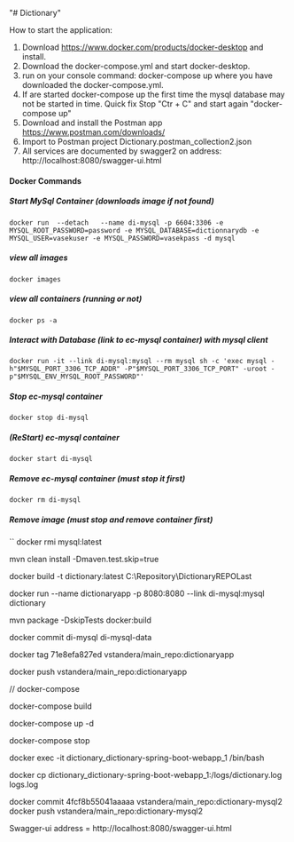 "# Dictionary" 

How to start the application:

1. Download https://www.docker.com/products/docker-desktop and install.
2. Download the docker-compose.yml and start docker-desktop.
3. run on your console command: docker-compose up
where you have downloaded the docker-compose.yml.
4. If are started docker-compose up the first time the mysql database may not be started in time. Quick fix 
Stop "Ctr + C" and start again "docker-compose up"
5. Download and install the Postman app https://www.postman.com/downloads/
6. Import to Postman project Dictionary.postman_collection2.json
7. All services are documented by swagger2 on address: http://localhost:8080/swagger-ui.html

#### Docker Commands
##### Start MySql Container (downloads image if not found)
``
docker run  --detach   --name di-mysql -p 6604:3306 -e MYSQL_ROOT_PASSWORD=password -e MYSQL_DATABASE=dictionnarydb -e MYSQL_USER=vasekuser -e MYSQL_PASSWORD=vasekpass -d mysql
``

##### view all images
``
docker images
``

##### view all containers (running or not)
``
docker ps -a
``
##### Interact with Database (link to ec-mysql container) with mysql client
``
docker run -it --link di-mysql:mysql --rm mysql sh -c 'exec mysql -h"$MYSQL_PORT_3306_TCP_ADDR" -P"$MYSQL_PORT_3306_TCP_PORT" -uroot -p"$MYSQL_ENV_MYSQL_ROOT_PASSWORD"'
``
##### Stop ec-mysql container
``
docker stop di-mysql
``
##### (ReStart) ec-mysql container
``
docker start di-mysql
``
##### Remove ec-mysql container (must stop it first)
``
docker rm di-mysql
``
##### Remove image (must stop and remove container first)
``
docker rmi mysql:latest


mvn clean install -Dmaven.test.skip=true

docker build -t dictionary:latest C:\Repository\DictionaryREPOLast

docker run --name dictionaryapp -p 8080:8080 --link di-mysql:mysql dictionary

mvn package -DskipTests docker:build 

docker commit di-mysql di-mysql-data

docker tag 71e8efa827ed vstandera/main_repo:dictionaryapp

docker push vstandera/main_repo:dictionaryapp

// docker-compose
 
docker-compose build

docker-compose up -d

docker-compose stop

docker exec -it dictionary_dictionary-spring-boot-webapp_1  /bin/bash

docker cp dictionary_dictionary-spring-boot-webapp_1:/logs/dictionary.log logs.log

docker commit 4fcf8b55041aaaaa vstandera/main_repo:dictionary-mysql2
docker push vstandera/main_repo:dictionary-mysql2

Swagger-ui
address = http://localhost:8080/swagger-ui.html